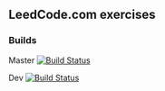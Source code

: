 ## LeedCode.com exercises


### Builds
Master [![Build Status](https://travis-ci.com/Hummel83/LeedCodeExercises.svg?branch=master)](https://travis-ci.com/Hummel83/LeedCodeExercises)

Dev [![Build Status](https://travis-ci.com/Hummel83/LeedCodeExercises.svg?branch=develop)](https://travis-ci.com/Hummel83/LeedCodeExercises)

